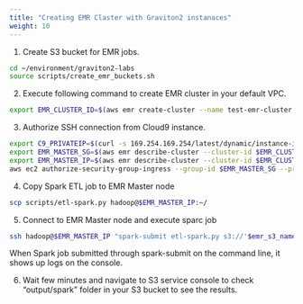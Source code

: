 ```yaml
---
title: "Creating EMR Claster with Graviton2 instanaces"
weight: 10
---
```


1. Create S3 bucket for EMR jobs.

```bash
cd ~/environment/graviton2-labs
source scripts/create_emr_buckets.sh 
```

2. Execute following command to create EMR cluster in your default VPC.


```bash
export EMR_CLUSTER_ID=$(aws emr create-cluster --name test-emr-cluster --use-default-roles --release-label emr-6.1.0 --instance-count 3 --instance-type m6g.xlarge --applications Name=JupyterHub Name=Spark --ec2-attributes KeyName=graviton2key | jq -r '.ClusterId'); echo "Your cluster ID is = $EMR_CLUSTER_ID"
```

3. Authorize SSH connection from Cloud9 instance.

```bash
export C9_PRIVATEIP=$(curl -s 169.254.169.254/latest/dynamic/instance-identity/document | jq -r '.privateIp')
export EMR_MASTER_SG=$(aws emr describe-cluster --cluster-id $EMR_CLUSTER_ID | jq -r '.Cluster | .Ec2InstanceAttributes | .EmrManagedMasterSecurityGroup')
export EMR_MASTER_IP=$(aws emr describe-cluster --cluster-id $EMR_CLUSTER_ID | jq -r '.Cluster | .MasterPublicDnsName')
aws ec2 authorize-security-group-ingress --group-id $EMR_MASTER_SG --protocol tcp --port 22 --cidr $C9_PRIVATEIP/32
```

4. Copy Spark ETL job to EMR Master node

```bash
scp scripts/etl-spark.py hadoop@$EMR_MASTER_IP:~/
```

5. Connect to EMR Master node and execute sparc job 

```bash
ssh hadoop@$EMR_MASTER_IP "spark-submit etl-spark.py s3://'$emr_s3_name'/input/ s3://'$emr_s3_name'/output/spark"  
```
When Spark job submitted through spark-submit on the command line, it shows up logs on the console. 

6. Wait few minutes and navigate to S3 service console to check  “output/spark” folder in your S3 bucket to see the results.
